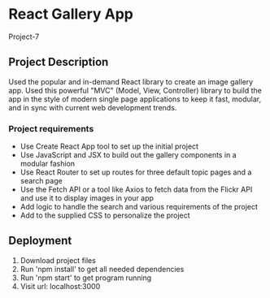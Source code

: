 # React Gallery App
 Project-7

## Project Description
Used the popular and in-demand React library to create an image gallery app. Used this powerful "MVC" (Model, View, Controller) library to build the app in the style of modern single page applications to keep it fast, modular, and in sync with current web development trends.

### Project requirements
- Use Create React App tool to set up the initial project
- Use JavaScript and JSX to build out the gallery components in a modular fashion
- Use React Router to set up routes for three default topic pages and a search page
- Use the Fetch API or a tool like Axios to fetch data from the Flickr API and use it to display images in your app
- Add logic to handle the search and various requirements of the project
- Add to the supplied CSS to personalize the project

## Deployment
1. Download project files
2. Run 'npm install' to get all needed dependencies
3. Run 'npm start' to get program running
4. Visit url: localhost:3000

